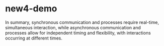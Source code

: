 # new4-demo
In summary, synchronous communication and processes require real-time, simultaneous interaction, while asynchronous communication and processes allow for independent timing and flexibility, with interactions occurring at different times.
